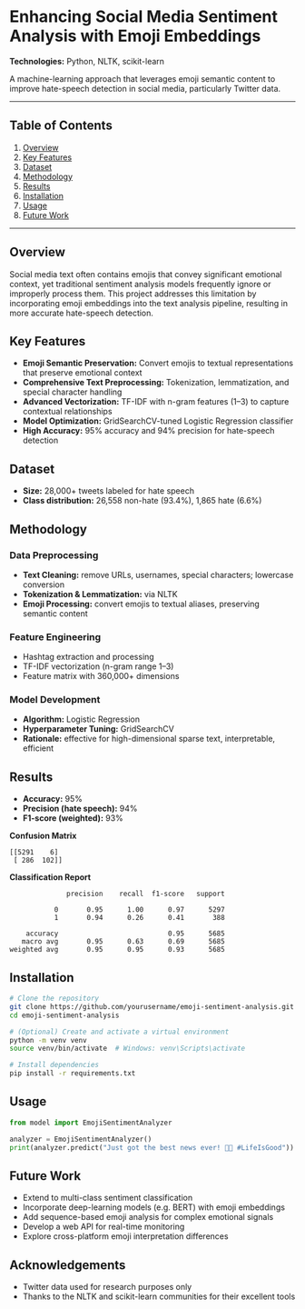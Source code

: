 # Enhancing Social Media Sentiment Analysis with Emoji Embeddings

**Technologies:** Python, NLTK, scikit-learn

A machine-learning approach that leverages emoji semantic content to improve hate-speech detection in social media, particularly Twitter data.

---

## Table of Contents
1. [Overview](#overview)
2. [Key Features](#key-features)
3. [Dataset](#dataset)
4. [Methodology](#methodology)
5. [Results](#results)
6. [Installation](#installation)
7. [Usage](#usage)
8. [Future Work](#future-work)

---

## Overview
Social media text often contains emojis that convey significant emotional context, yet traditional sentiment analysis models frequently ignore or improperly process them. This project addresses this limitation by incorporating emoji embeddings into the text analysis pipeline, resulting in more accurate hate-speech detection.

## Key Features
- **Emoji Semantic Preservation:** Convert emojis to textual representations that preserve emotional context
- **Comprehensive Text Preprocessing:** Tokenization, lemmatization, and special character handling
- **Advanced Vectorization:** TF-IDF with n-gram features (1–3) to capture contextual relationships
- **Model Optimization:** GridSearchCV-tuned Logistic Regression classifier
- **High Accuracy:** 95% accuracy and 94% precision for hate-speech detection

## Dataset
- **Size:** 28,000+ tweets labeled for hate speech
- **Class distribution:** 26,558 non-hate (93.4%), 1,865 hate (6.6%)

## Methodology
### Data Preprocessing
- **Text Cleaning:** remove URLs, usernames, special characters; lowercase conversion
- **Tokenization & Lemmatization:** via NLTK
- **Emoji Processing:** convert emojis to textual aliases, preserving semantic content

### Feature Engineering
- Hashtag extraction and processing
- TF-IDF vectorization (n-gram range 1–3)
- Feature matrix with 360,000+ dimensions

### Model Development
- **Algorithm:** Logistic Regression
- **Hyperparameter Tuning:** GridSearchCV
- **Rationale:** effective for high-dimensional sparse text, interpretable, efficient

## Results
- **Accuracy:** 95%
- **Precision (hate speech):** 94%
- **F1-score (weighted):** 93%

**Confusion Matrix**
```
[[5291    6]
 [ 286  102]]
```

**Classification Report**
```
              precision    recall  f1-score   support

           0       0.95      1.00      0.97      5297
           1       0.94      0.26      0.41       388

    accuracy                           0.95      5685
   macro avg       0.95      0.63      0.69      5685
weighted avg       0.95      0.95      0.93      5685
```

## Installation
```bash
# Clone the repository
git clone https://github.com/yourusername/emoji-sentiment-analysis.git
cd emoji-sentiment-analysis

# (Optional) Create and activate a virtual environment
python -m venv venv
source venv/bin/activate  # Windows: venv\Scripts\activate

# Install dependencies
pip install -r requirements.txt
```

## Usage
```python
from model import EmojiSentimentAnalyzer

analyzer = EmojiSentimentAnalyzer()
print(analyzer.predict("Just got the best news ever! 🎉🤩 #LifeIsGood"))  # 0: Non-hate, 1: Hate
```

## Future Work
- Extend to multi-class sentiment classification
- Incorporate deep-learning models (e.g. BERT) with emoji embeddings
- Add sequence-based emoji analysis for complex emotional signals
- Develop a web API for real-time monitoring
- Explore cross-platform emoji interpretation differences

## Acknowledgements
- Twitter data used for research purposes only
- Thanks to the NLTK and scikit-learn communities for their excellent tools
